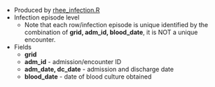 * Produced by [rhee_infection.R](https://github.com/meerkatR/BioVU/blob/master/rhee_infection.R)
* Infection episode level
  * Note that each row/infection episode is unique identified by the combination of __grid, adm_id, blood_date__, it is NOT a unique encounter.
* Fields
  * __grid__
  * __adm_id__ - admission/encounter ID
  * __adm_date, dc_date__ - admission and discharge date
  * __blood_date__ - date of blood culture obtained
